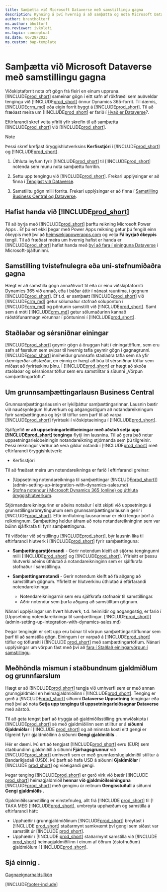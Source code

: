 ```yaml
---
title: Samþætta við Microsoft Dataverse með samstillingu gagna
description: Kynning á því hvernig á að samþætta og nota Microsoft Dataverse og hluta þess til að tengjast öðrum Dynamics 365-forritum.
author: brentholtorf
ms.author: bholtorf
ms.reviewer: ivkoleti
ms.topic: conceptual
ms.date: 06/28/2023
ms.custom: bap-template
---
```


# <a name="integrate-with-microsoft-dataverse-via-data-sync"></a>Samþætta við Microsoft Dataverse með samstillingu gagna

Viðskiptaforrit nota oft gögn frá fleiri en einum uppruna. [!INCLUDE[prod_short](includes/cds_long_md.md)] sameinar gögn í eitt safn af rökfræði sem auðveldar tengingu við [!INCLUDE[prod_short](includes/prod_short.md)] önnur Dynamics 365-forrit. Til dæmis, [!INCLUDE[crm_md](includes/crm_md.md)]  eða eigin forrit byggt á [!INCLUDE[prod_short](includes/cds_long_md.md)]. Til að fræðast meira um [!INCLUDE[prod_short](includes/cds_long_md.md)] er farið í [Hvað er Dataverse](/powerapps/maker/common-data-service/data-platform-intro)?.

Eftirfarandi skref veita yfirlit yfir skrefin til að samþætta [!INCLUDE[prod_short](includes/cds_long_md.md)] við [!INCLUDE[prod_short](includes/prod_short.md)].

> [!Note]  
> Þessi skref krefjast öryggishlutverksins **Kerfisstjóri** í [!INCLUDE[prod_short](includes/cds_long_md.md)] og [!INCLUDE[prod_short](includes/prod_short.md)].  

1. Úthluta leyfum fyrir [!INCLUDE[prod_short](includes/cds_long_md.md)] til [!INCLUDE[prod_short](includes/prod_short.md)] notenda sem munu nota samþættu forritin.

2. Settu upp tengingu við [!INCLUDE[prod_short](includes/cds_long_md.md)]. Frekari upplýsingar er að finna í [Tengjast við Dataverse](admin-how-to-set-up-a-dynamics-crm-connection.md).  

3. Samstilltu gögn milli forrita. Frekari upplýsingar er að finna í [Samstilling Business Central og Dataverse](admin-synchronizing-business-central-and-sales.md). 

## <a name="get-started-with-"></a>Hafist handa við [!INCLUDE[prod_short](includes/cds_long_md.md)]

Til að byrja með [!INCLUDE[prod_short](includes/cds_long_md.md)] þarftu reikning Microsoft Power Apps . Ef þú ert ekki þegar með Power Apps reikning getur þú fengið einn ókeypis með því að [heimsækjapowerapps.com](https://make.powerapps.com/?utm_source=padocs&utm_medium=linkinadoc&utm_campaign=referralsfromdoc) og velja **Fá byrjað ókeypis** tengil. Til að fræðast meira um hvernig hafist er handa er [!INCLUDE[prod_short](includes/cds_long_md.md)] hafist handa með [því að fara í eininguna Dataverse](/training/modules/get-started-with-powerapps-common-data-service/) í Microsoft-þjálfuninni.

## <a name="bi-directional-or-uni-directional-data-synchronization"></a>Samstilling tvístefnulegra eða uni-stefnumiðaðra gagna

Hægt er að samstilla gögn annaðhvort til eða úr einu viðskiptaforriti Dynamics 365 við annað, eða í báðar áttir í nánast rauntíma, í gegnum [!INCLUDE[prod_short](includes/cds_long_md.md)]. Ef t.d. er samþætt [!INCLUDE[prod_short](includes/prod_short.md)] við [!INCLUDE[crm_md](includes/crm_md.md)] getur sölumaður stofnað sölupöntun í [!INCLUDE[crm_md](includes/crm_md.md)] og pöntunin samstillt við [!INCLUDE[prod_short](includes/prod_short.md)]. Samt sem á móti [!INCLUDE[crm_md](includes/crm_md.md)] getur sölumaðurinn kannað ráðstöfunarmagn vörunnar í pöntuninni í [!INCLUDE[prod_short](includes/prod_short.md)]. 

## <a name="standard-and-custom-entities"></a>Staðlaðar og sérsniðnar einingar

[!INCLUDE[prod_short](includes/cds_long_md.md)] geymir gögn á öruggan hátt í einingatöflum, sem eru safn af færslum sem svipar til hvernig tafla geymir gögn í gagnagrunni. [!INCLUDE[prod_short](includes/cds_long_md.md)] inniheldur grunnsafn staðlaðra tafla sem ná yfir dæmigerðar aðstæður, en einnig er hægt að búa til sérsniðnar töflur sem miðast að fyrirtækinu þínu. Í [!INCLUDE[prod_short](includes/prod_short.md)] er hægt að skoða staðlaðar og sérsniðnar töflur sem eru samstilltar á síðunni „Vörpun samþættingartöflu“.

## <a name="about-the-business-central-base-integration-solution"></a>Um grunnsamþættingarlausn Business Central

Grunnsamþættingarlausnin er lykilþáttur samþættingarinnar. Lausnin bætir við nauðsynlegum hlutverkum og aðgangsstigum að notandareikningum fyrir samþættinguna og býr til töflur sem þarf til að varpa [!INCLUDE[prod_short](includes/prod_short.md)] fyrirtæki í viðskiptaeiningu í [!INCLUDE[prod_short](includes/cds_long_md.md)]. 

Sjálfgefið **er að uppsetningarleiðbeiningar með aðstoð setja upp [!INCLUDE[prod_short](includes/cds_long_md.md)] tengingu** flytji inn lausnina. Til að gera það notar uppsetningarleiðbeiningin notandareikning stjórnanda sem þú tilgreinir. Þessi reikningur verður að vera gildur notandi í [!INCLUDE[prod_short](includes/cds_long_md.md)] með eftirfarandi öryggishlutverk:

* Kerfisstjóri  

Til að fræðast meira um notendareikninga er farið í eftirfarandi greinar:

* [Uppsetning notendareikninga til samþættingar [!INCLUDE[prod_short](includes/cds_long_md.md)]](admin-setting-up-integration-with-dynamics-sales.md) 
* [Stofna notendur í Microsoft Dynamics 365 (online) og úthluta öryggishlutverkum](/dynamics365/customer-engagement/admin/create-users-assign-online-security-roles). 

Stjórnandareikningurinn er aðeins notaður í eitt skipti við uppsetningu á grunnstillingarbreytingunum sem grunnsamþættingarlausnin gerir í [!INCLUDE[prod_short](includes/cds_long_md.md)]. Eftir innflutning lausnarinnar er ekki lengur þörf á reikningnum. Samþætting heldur áfram að nota notandareikninginn sem var búinn sjálfkrafa til fyrir samþættinguna.

Til viðbótar við sérstillingu [!INCLUDE[prod_short](includes/cds_long_md.md)], býr lausnin líka til eftirfarandi hlutverk í [!INCLUDE[prod_short](includes/cds_long_md.md)] fyrir samþættinguna:

* **Samþættingarstjórnandi** - Gerir notendum kleift að stjórna tengingunni milli [!INCLUDE[prod_short](includes/prod_short.md)] og [!INCLUDE[prod_short](includes/cds_long_md.md)]. Yfirleitt er þessu hlutverki aðeins úthlutað á notandareikninginn sem er sjálfkrafa stofnaður í samstillingu.  
* **Samþættingarnotandi** - Gerir notendum kleift að fá aðgang að samstilltum gögnum. Yfirleitt er hlutverkinu úthlutað á eftirfarandi notendareikninga:

  * Notendareikningarnir sem eru sjálfkrafa stofnaðir til samstillingar.
  * Aðrir notendur sem þurfa aðgang að samstilltum gögnum.

Nánari upplýsingar um hvert hlutverk, t.d. heimildir og aðgangsstig, er farið í [Uppsetning notendareikninga til samþættingar. [!INCLUDE[prod_short](includes/cds_long_md.md)]](admin-setting-up-integration-with-dynamics-sales.md)

Þegar tengingin er sett upp eru búnar til vörpun samþættingartöflunnar sem þarf til að samstilla gögn. Einingum í er varpað á [!INCLUDE[prod_short](includes/cds_long_md.md)] töflur og töflureiti í [!INCLUDE [prod_short](includes/prod_short.md)] með samþættingartöflum. Nánari upplýsingar um vörpun fást með því að [fara í Staðlað einingarvörpun í samstillingu](admin-synchronizing-business-central-and-sales.md#standard-table-mapping-for-synchronization).

## <a name="handle-differences-in-local-and-base-transaction-currencies"></a>Meðhöndla mismun í staðbundnum gjaldmiðlum og grunnfærslum

Hægt er að [!INCLUDE[prod_short](includes/cds_long_md.md)] tengja við umhverfi sem er með annan grunngjaldmiðil en heimagjaldmiðilinn í [!INCLUDE[prod_short](includes/prod_short.md)]. Tenging er gerð á [!INCLUDE[prod_short](includes/prod_short.md)] síðunni **Dataverse Uppsetning** tengingar eða með því að nota **Setja upp tengingu til uppsetningarleiðsagnar Dataverse** með aðstoð.

Til að geta tengst þarf að tryggja að gjaldmiðilsstilling grunnviðskipta í [!INCLUDE[prod_short](includes/cds_long_md.md)] sé með gjaldmiðilinn sem stilltur er á **síðunni Gjaldmiðlar** í [!INCLUDE [prod_short](includes/prod_short.md)] og að minnsta kosti eitt gengi er tilgreint fyrir gjaldmiðilinn á síðunni **Gengi gjaldmiðils** .

Hér er dæmi. Þú ert að tengjast [!INCLUDE[prod_short](includes/cds_long_md.md)] evru (EUR) sem staðbundinn gjaldmiðill á síðunni **Fjárhagsgrunnur** við [!INCLUDE[prod_short](includes/cds_long_md.md)] umhverfi sem er með grunnfærslugjaldmiðil stilltur á Bandaríkjadali (USD). Þú þarft að hafa USD á síðunni **Gjaldmiðlar** í [!INCLUDE [prod_short](includes/prod_short.md)] og viðeigandi gengi. 

Þegar tenging [!INCLUDE[prod_short](includes/cds_long_md.md)] er gerð virk við bætir [!INCLUDE [prod_short](includes/prod_short.md)]  heimagjaldmiðil **hennar við gjaldmiðilseininguna**  [!INCLUDE[prod_short](includes/cds_long_md.md)] með genginu úr reitnum **Gengisstuðull** á síðunni **Gengi gjaldmiðils** .

Gjaldmiðilssamstilling er einstefnuleg, allt frá [!INCLUDE [prod_short](includes/prod_short.md)] til [! TAKA MEÐ [!INCLUDE[prod_short](includes/cds_long_md.md)], umbreyta upphæðum og samstilla á eftirfarandi hátt:

* Upphæðir í grunngjaldmiðlinum [!INCLUDE[prod_short](includes/cds_long_md.md)] breytast í [!INCLUDE [prod_short](includes/prod_short.md)] staðarmynt samkvæmt því gengi sem síðast var samstillt úr [!INCLUDE [prod_short](includes/prod_short.md)].
* Upphæðir í [!INCLUDE [prod_short](includes/prod_short.md)] staðarmynt samstilla við [!INCLUDE [prod_short](includes/prod_short.md)] heimagjaldmiðilinn í einum af öðrum (óstofnuðum) gjaldmiðlum í [!INCLUDE[prod_short](includes/cds_long_md.md)].

## <a name="see-also"></a>Sjá einnig .

[Gagnaeignarhaldslíkön](admin-cds-company-concept.md)  
<!--needs to be removed as this is moved to dev-itpro docs[Walkthrough: Customizing an Integration with Dataverse](\dynamics365\business-central\dev-itpro\administration\administration-custom-cds-integration) -->


[!INCLUDE[footer-include](includes/footer-banner.md)]
